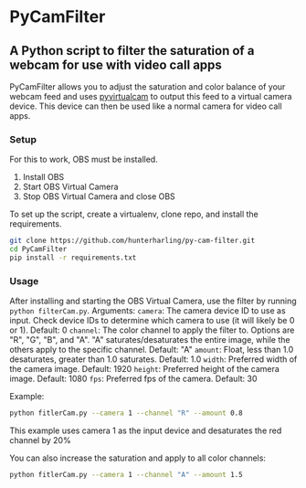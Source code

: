 # PyCamFilter
## A Python script to filter the saturation of a webcam for use with video call apps
PyCamFilter allows you to adjust the saturation and color balance of your webcam feed and uses [pyvirtualcam](https://github.com/letmaik/pyvirtualcam) to output this feed to a virtual camera device. This device can then be used like a normal camera for video call apps.

### Setup
For this to work, OBS must be installed.
1. Install OBS
2. Start OBS Virtual Camera
3. Stop OBS Virtual Camera and close OBS

To set up the script, create a virtualenv, clone repo, and install the requirements.
```sh
git clone https://github.com/hunterharling/py-cam-filter.git
cd PyCamFilter
pip install -r requirements.txt
```

### Usage
After installing and starting the OBS Virtual Camera, use the filter by running `python filterCam.py`.
Arguments:
`camera`: The camera device ID to use as input. Check device IDs to determine which camera to use (it will likely be 0 or 1). Default: 0
`channel`: The color channel to apply the filter to. Options are "R", "G", "B", and "A". "A" saturates/desaturates the entire image, while the others apply to the specific channel. Default: "A"
`amount`: Float, less than 1.0 desaturates, greater than 1.0 saturates. Default: 1.0
`width`: Preferred width of the camera image. Default: 1920
`height`: Preferred height of the camera image. Default: 1080
`fps`: Preferred fps of the camera. Default: 30
  
Example:
```sh
python fitlerCam.py --camera 1 --channel "R" --amount 0.8
```
This example uses camera 1 as the input device and desaturates the red channel by 20%

You can also increase the saturation and apply to all color channels:
```sh
python fitlerCam.py --camera 1 --channel "A" --amount 1.5
```
